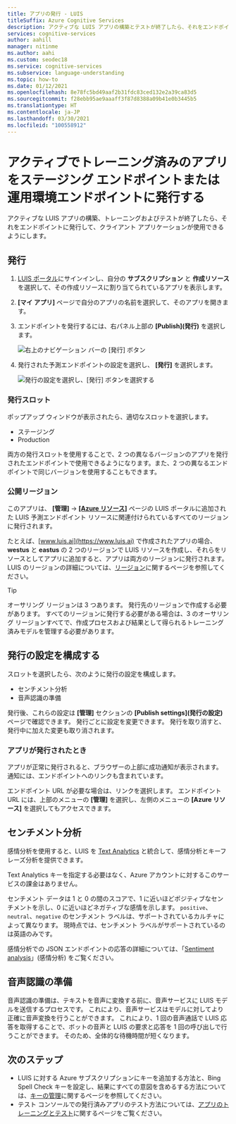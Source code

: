 ```yaml
---
title: アプリの発行 - LUIS
titleSuffix: Azure Cognitive Services
description: アクティブな LUIS アプリの構築とテストが終了したら、それをエンドポイントに発行して、クライアント アプリケーションが使用できるようにします。
services: cognitive-services
author: aahill
manager: nitinme
ms.author: aahi
ms.custom: seodec18
ms.service: cognitive-services
ms.subservice: language-understanding
ms.topic: how-to
ms.date: 01/12/2021
ms.openlocfilehash: 8e78fc5bd49aaf2b31fdc83ced132e2a39ca83d5
ms.sourcegitcommit: f28ebb95ae9aaaff3f87d8388a09b41e0b3445b5
ms.translationtype: HT
ms.contentlocale: ja-JP
ms.lasthandoff: 03/30/2021
ms.locfileid: "100558912"
---
```

# <a name="publish-your-active-trained-app-to-a-staging-or-production-endpoint"></a>アクティブでトレーニング済みのアプリをステージング エンドポイントまたは運用環境エンドポイントに発行する

アクティブな LUIS アプリの構築、トレーニングおよびテストが終了したら、それをエンドポイントに発行して、クライアント アプリケーションが使用できるようにします。

## <a name="publishing"></a>発行
1. [LUIS ポータル](https://www.luis.ai)にサインインし、自分の **サブスクリプション** と **作成リソース** を選択して、その作成リソースに割り当てられているアプリを表示します。
1. **[マイ アプリ]** ページで自分のアプリの名前を選択して、そのアプリを開きます。
1. エンドポイントを発行するには、右パネル上部の **[Publish]\(発行)** を選択します。

    ![右上のナビゲーション バーの [発行] ボタン](./media/luis-how-to-publish-app/publish-top-nav-bar.png)

1. 発行された予測エンドポイントの設定を選択し、 **[発行]** を選択します。

    ![発行の設定を選択し、[発行] ボタンを選択する](./media/luis-how-to-publish-app/publish-pop-up.png)

### <a name="publishing-slots"></a>発行スロット

ポップアップ ウィンドウが表示されたら、適切なスロットを選択します。

* ステージング
* Production

両方の発行スロットを使用することで、2 つの異なるバージョンのアプリを発行されたエンドポイントで使用できるようになります。また、2 つの異なるエンドポイントで同じバージョンを使用することもできます。

### <a name="publishing-regions"></a>公開リージョン

このアプリは、 **[管理]**  ->  **[[Azure リソース]](luis-how-to-azure-subscription.md#assign-a-resource-to-an-app)** ページの LUIS ポータルに追加された LUIS 予測エンドポイント リソースに関連付けられているすべてのリージョンに発行されます。

たとえば、[www.luis.ai](https://www.luis.ai) で作成されたアプリの場合、**westus** と **eastus** の 2 つのリージョンで LUIS リソースを作成し、それらをリソースとしてアプリに追加すると、アプリは両方のリージョンに発行されます。 LUIS のリージョンの詳細については、[リージョン](luis-reference-regions.md)に関するページを参照してください。

> [!TIP]
> オーサリング リージョンは 3 つあります。 発行先のリージョンで作成する必要があります。 すべてのリージョンに発行する必要がある場合は、3 のオーサリング リージョンすべてで、作成プロセスおよび結果として得られるトレーニング済みモデルを管理する必要があります。


## <a name="configuring-publish-settings"></a>発行の設定を構成する

スロットを選択したら、次のように発行の設定を構成します。

* センチメント分析
* 音声認識の準備

発行後、これらの設定は **[管理]** セクションの **[Publish settings]\(発行の設定\)** ページで確認できます。 発行ごとに設定を変更できます。 発行を取り消すと、発行中に加えた変更も取り消されます。

### <a name="when-your-app-is-published"></a>アプリが発行されたとき

アプリが正常に発行されると、ブラウザーの上部に成功通知が表示されます。 通知には、エンドポイントへのリンクも含まれています。

エンドポイント URL が必要な場合は、リンクを選択します。 エンドポイント URL には、上部のメニューの **[管理]** を選択し、左側のメニューの **[Azure リソース]** を選択してもアクセスできます。

## <a name="sentiment-analysis"></a>センチメント分析

<a name="enable-sentiment-analysis"></a>

感情分析を使用すると、LUIS を [Text Analytics](https://azure.microsoft.com/services/cognitive-services/text-analytics/) と統合して、感情分析とキーフレーズ分析を提供できます。

Text Analytics キーを指定する必要はなく、Azure アカウントに対するこのサービスの課金はありません。

センチメント データは 1 と 0 の間のスコアで、1 に近いほどポジティブなセンチメントを示し、0 に近いほどネガティブな感情を示します。 `positive`、`neutral`、`negative` のセンチメント ラベルは、サポートされているカルチャによって異なります。 現時点では、センチメント ラベルがサポートされているのは英語のみです。

感情分析での JSON エンドポイントの応答の詳細については、「[Sentiment analysis](luis-reference-prebuilt-sentiment.md)」(感情分析) をご覧ください。

## <a name="speech-priming"></a>音声認識の準備

音声認識の準備は、テキストを音声に変換する前に、音声サービスに LUIS モデルを送信するプロセスです。 これにより、音声サービスはモデルに対してより正確に音声変換を行うことができます。 これにより、1 回の音声通話で LUIS 応答を取得することで、ボットの音声と LUIS の要求と応答を 1 回の呼び出しで行うことができます。 そのため、全体的な待機時間が短くなります。

## <a name="next-steps"></a>次のステップ

* LUIS に対する Azure サブスクリプションにキーを追加する方法と、Bing Spell Check キーを設定し、結果にすべての意図を含めるする方法については、[キーの管理](./luis-how-to-azure-subscription.md)に関するページを参照してください。
* テスト コンソールでの発行済みアプリのテスト方法については、[アプリのトレーニングとテスト](luis-interactive-test.md)に関するページをご覧ください。

